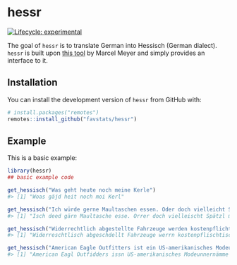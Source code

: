 
<!-- README.md is generated from README.Rmd. Please edit that file -->

# hessr

<!-- badges: start -->

[![Lifecycle:
experimental](https://img.shields.io/badge/lifecycle-experimental-orange.svg)](https://www.tidyverse.org/lifecycle/#experimental)
<!-- badges: end -->

The goal of `hessr` is to translate German into Hessisch (German
dialect). `hessr` is built upon [this
tool](https://www.xn--versetter-z7a.de/) by Marcel Meyer and simply
provides an interface to it.

## Installation

You can install the development version of `hessr` from GitHub with:

``` r
# install.packages("remotes")
remotes::install_github("favstats/hessr")
```

## Example

This is a basic example:

``` r
library(hessr)
## basic example code
```

``` r
get_hessisch("Was geht heute noch meine Kerle")
#> [1] "Woas gäjd heit noch moi Kerl"
```

``` r
get_hessisch("Ich würde gerne Maultaschen essen. Oder doch vielleicht Spätzle mit Soße.")
#> [1] "Isch deed gärn Maultasche esse. Orrer doch vielleischt Spätzl mid Soäe."
```

``` r
get_hessisch("Widerrechtlich abgestellte Fahrzeuge werden kostenpflichtig abgeschleppt.")
#> [1] "Widerreschtlisch abgeschdellt Fahrzeuge werrn kostenpflischtisch abgeschleppt."
```

``` r
get_hessisch("American Eagle Outfitters ist ein US-amerikanisches Modeunternehmen mit Hauptsitz in Pittsburgh im Bundesstaat Pennsylvania. Das Unternehmen vertreibt Bekleidung für die Zielgruppe der 15- bis 25-jährigen Männer und Frauen.")
#> [1] "American Eagl Outfidders issn US-amerikanisches Modeunnernämme mid Hauptsitz in Piddsburgh im Bundesstaat Pennsylvania. Des Unnernämme vertreibt Bekleidung fär die Zielgrupp der 15- bis 25-jährige Männer unn Fraue."
```
